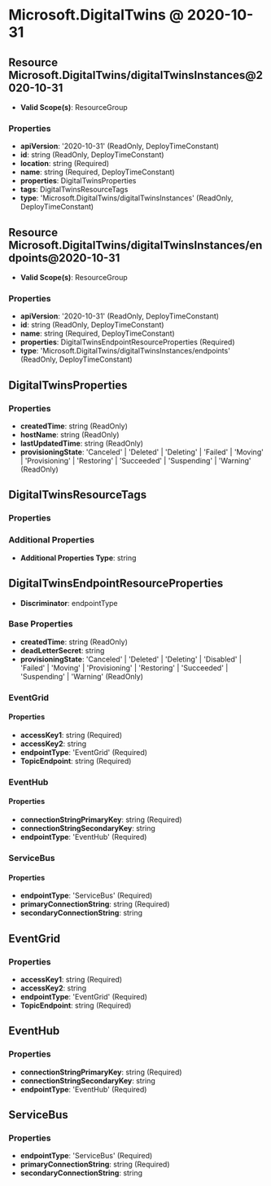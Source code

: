 # Microsoft.DigitalTwins @ 2020-10-31

## Resource Microsoft.DigitalTwins/digitalTwinsInstances@2020-10-31
* **Valid Scope(s)**: ResourceGroup
### Properties
* **apiVersion**: '2020-10-31' (ReadOnly, DeployTimeConstant)
* **id**: string (ReadOnly, DeployTimeConstant)
* **location**: string (Required)
* **name**: string (Required, DeployTimeConstant)
* **properties**: DigitalTwinsProperties
* **tags**: DigitalTwinsResourceTags
* **type**: 'Microsoft.DigitalTwins/digitalTwinsInstances' (ReadOnly, DeployTimeConstant)

## Resource Microsoft.DigitalTwins/digitalTwinsInstances/endpoints@2020-10-31
* **Valid Scope(s)**: ResourceGroup
### Properties
* **apiVersion**: '2020-10-31' (ReadOnly, DeployTimeConstant)
* **id**: string (ReadOnly, DeployTimeConstant)
* **name**: string (Required, DeployTimeConstant)
* **properties**: DigitalTwinsEndpointResourceProperties (Required)
* **type**: 'Microsoft.DigitalTwins/digitalTwinsInstances/endpoints' (ReadOnly, DeployTimeConstant)

## DigitalTwinsProperties
### Properties
* **createdTime**: string (ReadOnly)
* **hostName**: string (ReadOnly)
* **lastUpdatedTime**: string (ReadOnly)
* **provisioningState**: 'Canceled' | 'Deleted' | 'Deleting' | 'Failed' | 'Moving' | 'Provisioning' | 'Restoring' | 'Succeeded' | 'Suspending' | 'Warning' (ReadOnly)

## DigitalTwinsResourceTags
### Properties
### Additional Properties
* **Additional Properties Type**: string

## DigitalTwinsEndpointResourceProperties
* **Discriminator**: endpointType

### Base Properties
* **createdTime**: string (ReadOnly)
* **deadLetterSecret**: string
* **provisioningState**: 'Canceled' | 'Deleted' | 'Deleting' | 'Disabled' | 'Failed' | 'Moving' | 'Provisioning' | 'Restoring' | 'Succeeded' | 'Suspending' | 'Warning' (ReadOnly)
### EventGrid
#### Properties
* **accessKey1**: string (Required)
* **accessKey2**: string
* **endpointType**: 'EventGrid' (Required)
* **TopicEndpoint**: string (Required)

### EventHub
#### Properties
* **connectionStringPrimaryKey**: string (Required)
* **connectionStringSecondaryKey**: string
* **endpointType**: 'EventHub' (Required)

### ServiceBus
#### Properties
* **endpointType**: 'ServiceBus' (Required)
* **primaryConnectionString**: string (Required)
* **secondaryConnectionString**: string


## EventGrid
### Properties
* **accessKey1**: string (Required)
* **accessKey2**: string
* **endpointType**: 'EventGrid' (Required)
* **TopicEndpoint**: string (Required)

## EventHub
### Properties
* **connectionStringPrimaryKey**: string (Required)
* **connectionStringSecondaryKey**: string
* **endpointType**: 'EventHub' (Required)

## ServiceBus
### Properties
* **endpointType**: 'ServiceBus' (Required)
* **primaryConnectionString**: string (Required)
* **secondaryConnectionString**: string

